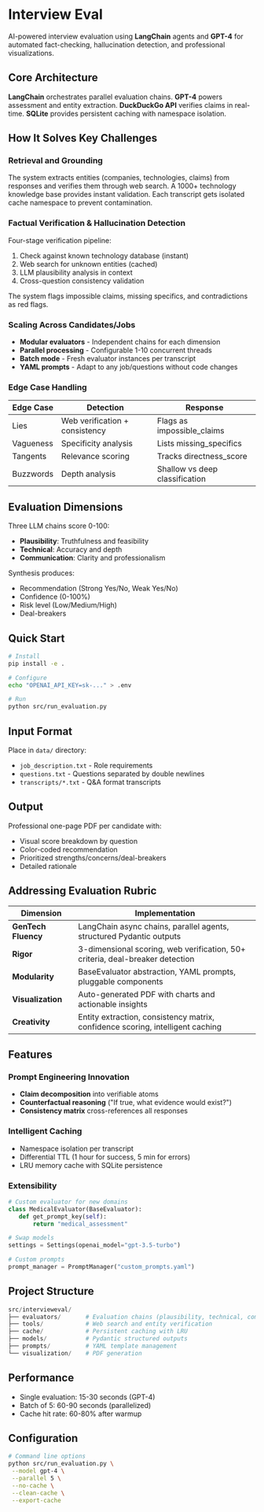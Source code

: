 # Interview Eval

AI-powered interview evaluation using **LangChain** agents and **GPT-4** for automated fact-checking, hallucination detection, and professional visualizations.

## Core Architecture

**LangChain** orchestrates parallel evaluation chains. **GPT-4** powers assessment and entity extraction. **DuckDuckGo API** verifies claims in real-time. **SQLite** provides persistent caching with namespace isolation.

## How It Solves Key Challenges

### Retrieval and Grounding

The system extracts entities (companies, technologies, claims) from responses and verifies them through web search. A 1000+ technology knowledge base provides instant validation. Each transcript gets isolated cache namespace to prevent contamination.

### Factual Verification & Hallucination Detection

Four-stage verification pipeline:
1. Check against known technology database (instant)
2. Web search for unknown entities (cached)
3. LLM plausibility analysis in context
4. Cross-question consistency validation

The system flags impossible claims, missing specifics, and contradictions as red flags.

### Scaling Across Candidates/Jobs

- **Modular evaluators** - Independent chains for each dimension
- **Parallel processing** - Configurable 1-10 concurrent threads
- **Batch mode** - Fresh evaluator instances per transcript
- **YAML prompts** - Adapt to any job/questions without code changes

### Edge Case Handling

| Edge Case | Detection | Response |
|-----------|-----------|----------|
| Lies | Web verification + consistency | Flags as impossible_claims |
| Vagueness | Specificity analysis | Lists missing_specifics |
| Tangents | Relevance scoring | Tracks directness_score |
| Buzzwords | Depth analysis | Shallow vs deep classification |

## Evaluation Dimensions

Three LLM chains score 0-100:
- **Plausibility**: Truthfulness and feasibility
- **Technical**: Accuracy and depth
- **Communication**: Clarity and professionalism

Synthesis produces:
- Recommendation (Strong Yes/No, Weak Yes/No)
- Confidence (0-100%)
- Risk level (Low/Medium/High)
- Deal-breakers

## Quick Start

```bash
# Install
pip install -e .

# Configure
echo "OPENAI_API_KEY=sk-..." > .env

# Run
python src/run_evaluation.py
```

## Input Format

Place in `data/` directory:
- `job_description.txt` - Role requirements
- `questions.txt` - Questions separated by double newlines
- `transcripts/*.txt` - Q&A format transcripts

## Output

Professional one-page PDF per candidate with:
- Visual score breakdown by question
- Color-coded recommendation
- Prioritized strengths/concerns/deal-breakers
- Detailed rationale

## Addressing Evaluation Rubric

| Dimension | Implementation |
|-----------|---------------|
| **GenTech Fluency** | LangChain async chains, parallel agents, structured Pydantic outputs |
| **Rigor** | 3-dimensional scoring, web verification, 50+ criteria, deal-breaker detection |
| **Modularity** | BaseEvaluator abstraction, YAML prompts, pluggable components |
| **Visualization** | Auto-generated PDF with charts and actionable insights |
| **Creativity** | Entity extraction, consistency matrix, confidence scoring, intelligent caching |

## Features

### Prompt Engineering Innovation
- **Claim decomposition** into verifiable atoms
- **Counterfactual reasoning** ("If true, what evidence would exist?")
- **Consistency matrix** cross-references all responses

### Intelligent Caching
- Namespace isolation per transcript
- Differential TTL (1 hour for success, 5 min for errors)
- LRU memory cache with SQLite persistence

### Extensibility

```python
# Custom evaluator for new domains
class MedicalEvaluator(BaseEvaluator):
   def get_prompt_key(self): 
       return "medical_assessment"

# Swap models
settings = Settings(openai_model="gpt-3.5-turbo")

# Custom prompts
prompt_manager = PromptManager("custom_prompts.yaml")
```

## Project Structure

```python
src/intervieweval/
├── evaluators/       # Evaluation chains (plausibility, technical, communication)
├── tools/            # Web search and entity verification
├── cache/            # Persistent caching with LRU
├── models/           # Pydantic structured outputs
├── prompts/          # YAML template management
└── visualization/    # PDF generation
```

## Performance

- Single evaluation: 15-30 seconds (GPT-4)
- Batch of 5: 60-90 seconds (parallelized)
- Cache hit rate: 60-80% after warmup

## Configuration

```bash
# Command line options
python src/run_evaluation.py \
 --model gpt-4 \
 --parallel 5 \
 --no-cache \
 --clean-cache \
 --export-cache
```